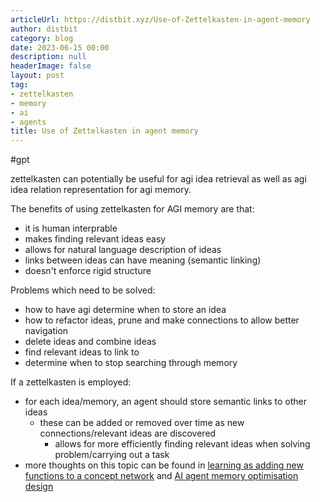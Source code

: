 ```yaml
---
articleUrl: https://distbit.xyz/Use-of-Zettelkasten-in-agent-memory
author: distbit
category: blog
date: 2023-06-15 00:00
description: null
headerImage: false
layout: post
tag:
- zettelkasten
- memory
- ai
- agents
title: Use of Zettelkasten in agent memory
---
```


#gpt 

zettelkasten can potentially be useful for agi idea retrieval as well as agi idea relation representation for agi memory.

The benefits of using zettelkasten for AGI memory are that:
- it is human interprable
- makes finding relevant ideas easy
- allows for natural language description of ideas
- links between ideas can have meaning (semantic linking)
- doesn't enforce rigid structure

Problems which need to be solved:
- how to have agi determine when to store an idea
- how to refactor ideas, prune and make connections to allow better navigation
- delete ideas and combine ideas
- find relevant ideas to link to
- determine when to stop searching through memory

If a zettelkasten is employed:
- for each idea/memory, an agent should store semantic links to other ideas
	- these can be added or removed over time as new connections/relevant ideas are discovered
		- allows for more efficiently finding relevant ideas when solving problem/carrying out a task
- more thoughts on this topic can be found in [learning as adding new functions to a concept network](/Learning-as-adding-new-functions-to-a-concept-network) and [AI agent memory optimisation design](/AI-agent-memory-optimisation-design)